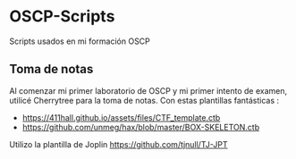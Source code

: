 # OSCP-Scripts
Scripts usados en mi formación OSCP

Toma de notas
------
Al comenzar mi primer laboratorio de OSCP y mi primer intento de examen, utilicé Cherrytree para la toma de notas. Con estas plantillas fantásticas :

- https://411hall.github.io/assets/files/CTF_template.ctb
- https://github.com/unmeg/hax/blob/master/BOX-SKELETON.ctb


Utilizo la plantilla de Joplin https://github.com/tjnull/TJ-JPT
